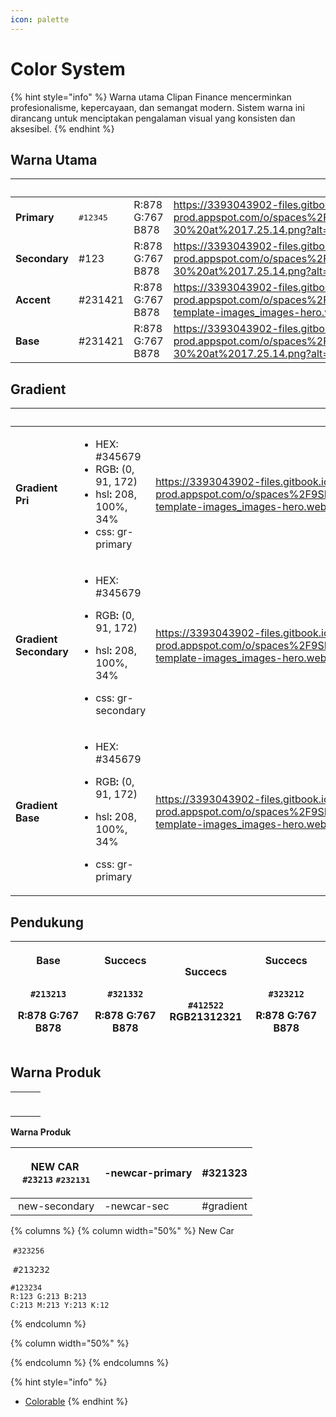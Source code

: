 ```yaml
---
icon: palette
---
```


# Color System

{% hint style="info" %}
Warna utama Clipan Finance mencerminkan profesionalisme, kepercayaan, dan semangat modern. Sistem warna ini dirancang untuk menciptakan pengalaman visual yang konsisten dan aksesibel.
{% endhint %}

## Warna Utama

<table data-card-size="large" data-view="cards"><thead><tr><th></th><th></th><th></th><th data-hidden data-card-cover data-type="image">Cover image</th></tr></thead><tbody><tr><td><strong>Primary</strong></td><td><kbd>#12345</kbd></td><td>R:878 G:767 B878</td><td><a href="https://3393043902-files.gitbook.io/~/files/v0/b/gitbook-x-prod.appspot.com/o/spaces%2F9SNDx1ixPG7gXZUK8maC%2Fuploads%2FwU3ux8nwp4ClxLlRiJKw%2FScreenshot%202025-08-30%20at%2017.25.14.png?alt=media&#x26;token=d5ed00f9-4e91-4917-8222-c93c69144688">https://3393043902-files.gitbook.io/~/files/v0/b/gitbook-x-prod.appspot.com/o/spaces%2F9SNDx1ixPG7gXZUK8maC%2Fuploads%2FwU3ux8nwp4ClxLlRiJKw%2FScreenshot%202025-08-30%20at%2017.25.14.png?alt=media&#x26;token=d5ed00f9-4e91-4917-8222-c93c69144688</a></td></tr><tr><td><strong>Secondary</strong></td><td>#123</td><td>R:878 G:767 B878</td><td><a href="https://3393043902-files.gitbook.io/~/files/v0/b/gitbook-x-prod.appspot.com/o/spaces%2F9SNDx1ixPG7gXZUK8maC%2Fuploads%2FwU3ux8nwp4ClxLlRiJKw%2FScreenshot%202025-08-30%20at%2017.25.14.png?alt=media&#x26;token=d5ed00f9-4e91-4917-8222-c93c69144688">https://3393043902-files.gitbook.io/~/files/v0/b/gitbook-x-prod.appspot.com/o/spaces%2F9SNDx1ixPG7gXZUK8maC%2Fuploads%2FwU3ux8nwp4ClxLlRiJKw%2FScreenshot%202025-08-30%20at%2017.25.14.png?alt=media&#x26;token=d5ed00f9-4e91-4917-8222-c93c69144688</a></td></tr><tr><td><strong>Accent</strong></td><td>#231421</td><td>R:878 G:767 B878</td><td><a href="https://3393043902-files.gitbook.io/~/files/v0/b/gitbook-x-prod.appspot.com/o/spaces%2F9SNDx1ixPG7gXZUK8maC%2Fuploads%2FrFYIwWlRs72jv5v0b1IT%2Fhttps___gitbookio.github.io_onboarding-template-images_images-hero.webp?alt=media&#x26;token=b89702cb-81bd-4a99-819e-7a24ec5e6723">https://3393043902-files.gitbook.io/~/files/v0/b/gitbook-x-prod.appspot.com/o/spaces%2F9SNDx1ixPG7gXZUK8maC%2Fuploads%2FrFYIwWlRs72jv5v0b1IT%2Fhttps___gitbookio.github.io_onboarding-template-images_images-hero.webp?alt=media&#x26;token=b89702cb-81bd-4a99-819e-7a24ec5e6723</a></td></tr><tr><td><strong>Base</strong></td><td>#231421</td><td>R:878 G:767 B878</td><td><a href="https://3393043902-files.gitbook.io/~/files/v0/b/gitbook-x-prod.appspot.com/o/spaces%2F9SNDx1ixPG7gXZUK8maC%2Fuploads%2FwU3ux8nwp4ClxLlRiJKw%2FScreenshot%202025-08-30%20at%2017.25.14.png?alt=media&#x26;token=d5ed00f9-4e91-4917-8222-c93c69144688">https://3393043902-files.gitbook.io/~/files/v0/b/gitbook-x-prod.appspot.com/o/spaces%2F9SNDx1ixPG7gXZUK8maC%2Fuploads%2FwU3ux8nwp4ClxLlRiJKw%2FScreenshot%202025-08-30%20at%2017.25.14.png?alt=media&#x26;token=d5ed00f9-4e91-4917-8222-c93c69144688</a></td></tr></tbody></table>

## Gradient

<table data-view="cards"><thead><tr><th></th><th></th><th data-hidden data-card-cover data-type="image">Cover image</th></tr></thead><tbody><tr><td><strong>Gradient Pri</strong></td><td><ul><li>HEX: #345679</li><li>RGB<strong>:</strong> (0, 91, 172)</li><li>hsl<strong>:</strong> 208, 100%, 34%</li><li>css: gr-primary</li></ul></td><td><a href="https://3393043902-files.gitbook.io/~/files/v0/b/gitbook-x-prod.appspot.com/o/spaces%2F9SNDx1ixPG7gXZUK8maC%2Fuploads%2FrFYIwWlRs72jv5v0b1IT%2Fhttps___gitbookio.github.io_onboarding-template-images_images-hero.webp?alt=media&#x26;token=b89702cb-81bd-4a99-819e-7a24ec5e6723">https://3393043902-files.gitbook.io/~/files/v0/b/gitbook-x-prod.appspot.com/o/spaces%2F9SNDx1ixPG7gXZUK8maC%2Fuploads%2FrFYIwWlRs72jv5v0b1IT%2Fhttps___gitbookio.github.io_onboarding-template-images_images-hero.webp?alt=media&#x26;token=b89702cb-81bd-4a99-819e-7a24ec5e6723</a></td></tr><tr><td><strong>Gradient Secondary</strong></td><td><ul><li>HEX: #345679</li></ul><ul><li>RGB<strong>:</strong> (0, 91, 172)</li></ul><ul><li>hsl<strong>:</strong> 208, 100%, 34%</li></ul><ul><li>css: gr-secondary</li></ul></td><td><a href="https://3393043902-files.gitbook.io/~/files/v0/b/gitbook-x-prod.appspot.com/o/spaces%2F9SNDx1ixPG7gXZUK8maC%2Fuploads%2FrFYIwWlRs72jv5v0b1IT%2Fhttps___gitbookio.github.io_onboarding-template-images_images-hero.webp?alt=media&#x26;token=b89702cb-81bd-4a99-819e-7a24ec5e6723">https://3393043902-files.gitbook.io/~/files/v0/b/gitbook-x-prod.appspot.com/o/spaces%2F9SNDx1ixPG7gXZUK8maC%2Fuploads%2FrFYIwWlRs72jv5v0b1IT%2Fhttps___gitbookio.github.io_onboarding-template-images_images-hero.webp?alt=media&#x26;token=b89702cb-81bd-4a99-819e-7a24ec5e6723</a></td></tr><tr><td><strong>Gradient Base</strong></td><td><ul><li>HEX: #345679</li></ul><ul><li>RGB<strong>:</strong> (0, 91, 172)</li></ul><ul><li>hsl<strong>:</strong> 208, 100%, 34%</li></ul><ul><li>css: gr-primary</li></ul></td><td><a href="https://3393043902-files.gitbook.io/~/files/v0/b/gitbook-x-prod.appspot.com/o/spaces%2F9SNDx1ixPG7gXZUK8maC%2Fuploads%2FrFYIwWlRs72jv5v0b1IT%2Fhttps___gitbookio.github.io_onboarding-template-images_images-hero.webp?alt=media&#x26;token=b89702cb-81bd-4a99-819e-7a24ec5e6723">https://3393043902-files.gitbook.io/~/files/v0/b/gitbook-x-prod.appspot.com/o/spaces%2F9SNDx1ixPG7gXZUK8maC%2Fuploads%2FrFYIwWlRs72jv5v0b1IT%2Fhttps___gitbookio.github.io_onboarding-template-images_images-hero.webp?alt=media&#x26;token=b89702cb-81bd-4a99-819e-7a24ec5e6723</a></td></tr></tbody></table>

## Pendukung

| <p><img src="https://3393043902-files.gitbook.io/~/files/v0/b/gitbook-x-prod.appspot.com/o/spaces%2F9SNDx1ixPG7gXZUK8maC%2Fuploads%2FwU3ux8nwp4ClxLlRiJKw%2FScreenshot%202025-08-30%20at%2017.25.14.png?alt=media&#x26;token=d5ed00f9-4e91-4917-8222-c93c69144688" alt="" data-size="original"><br><strong>Base</strong></p><p><br><code>#213213</code><br></p><p>R:878 G:767 B878</p> | <p><img src="https://3393043902-files.gitbook.io/~/files/v0/b/gitbook-x-prod.appspot.com/o/spaces%2F9SNDx1ixPG7gXZUK8maC%2Fuploads%2FwU3ux8nwp4ClxLlRiJKw%2FScreenshot%202025-08-30%20at%2017.25.14.png?alt=media&#x26;token=d5ed00f9-4e91-4917-8222-c93c69144688" alt=""><br><strong>Succecs</strong></p><p><br><code>#321332</code></p><p>R:878 G:767 B878</p> | <p><img src="https://3393043902-files.gitbook.io/~/files/v0/b/gitbook-x-prod.appspot.com/o/spaces%2F9SNDx1ixPG7gXZUK8maC%2Fuploads%2FwU3ux8nwp4ClxLlRiJKw%2FScreenshot%202025-08-30%20at%2017.25.14.png?alt=media&#x26;token=d5ed00f9-4e91-4917-8222-c93c69144688" alt=""><br><strong>Succecs</strong></p><p><br><code>#412522</code><br>RGB21312321</p> | <p><img src="https://3393043902-files.gitbook.io/~/files/v0/b/gitbook-x-prod.appspot.com/o/spaces%2F9SNDx1ixPG7gXZUK8maC%2Fuploads%2FwU3ux8nwp4ClxLlRiJKw%2FScreenshot%202025-08-30%20at%2017.25.14.png?alt=media&#x26;token=d5ed00f9-4e91-4917-8222-c93c69144688" alt=""><br><strong>Succecs</strong></p><p><br><code>#323212</code></p><p>R:878 G:767 B878</p> |
| -------------------------------------------------------------------------------------------------------------------------------------------------------------------------------------------------------------------------------------------------------------------------------------------------------------------------------------------------------------------------------------- | ---------------------------------------------------------------------------------------------------------------------------------------------------------------------------------------------------------------------------------------------------------------------------------------------------------------------------------------------------------------- | -------------------------------------------------------------------------------------------------------------------------------------------------------------------------------------------------------------------------------------------------------------------------------------------------------------------------------------------------------- | ---------------------------------------------------------------------------------------------------------------------------------------------------------------------------------------------------------------------------------------------------------------------------------------------------------------------------------------------------------------- |

## Warna Produk

|                                                                                                                                                                                                                                                                                    |   |   |
| ---------------------------------------------------------------------------------------------------------------------------------------------------------------------------------------------------------------------------------------------------------------------------------- | - | - |
| <p><img src="https://3393043902-files.gitbook.io/~/files/v0/b/gitbook-x-prod.appspot.com/o/spaces%2F9SNDx1ixPG7gXZUK8maC%2Fuploads%2FwU3ux8nwp4ClxLlRiJKw%2FScreenshot%202025-08-30%20at%2017.25.14.png?alt=media&#x26;token=d5ed00f9-4e91-4917-8222-c93c69144688" alt=""><br></p> |   |   |

**Warna Produk**

| <p><strong>NEW CAR</strong><br><img src="https://3393043902-files.gitbook.io/~/files/v0/b/gitbook-x-prod.appspot.com/o/spaces%2F9SNDx1ixPG7gXZUK8maC%2Fuploads%2FwU3ux8nwp4ClxLlRiJKw%2FScreenshot%202025-08-30%20at%2017.25.14.png?alt=media&#x26;token=d5ed00f9-4e91-4917-8222-c93c69144688" alt="" data-size="line"> <code>#23213</code><img src="https://3393043902-files.gitbook.io/~/files/v0/b/gitbook-x-prod.appspot.com/o/spaces%2F9SNDx1ixPG7gXZUK8maC%2Fuploads%2FwU3ux8nwp4ClxLlRiJKw%2FScreenshot%202025-08-30%20at%2017.25.14.png?alt=media&#x26;token=d5ed00f9-4e91-4917-8222-c93c69144688" alt="" data-size="line"> <kbd>#232131</kbd></p> | -newcar-primary | #321323   |
| ---------------------------------------------------------------------------------------------------------------------------------------------------------------------------------------------------------------------------------------------------------------------------------------------------------------------------------------------------------------------------------------------------------------------------------------------------------------------------------------------------------------------------------------------------------------------------------------------------------------------------------------------------------- | --------------- | --------- |
| <img src="https://3393043902-files.gitbook.io/~/files/v0/b/gitbook-x-prod.appspot.com/o/spaces%2F9SNDx1ixPG7gXZUK8maC%2Fuploads%2FwU3ux8nwp4ClxLlRiJKw%2FScreenshot%202025-08-30%20at%2017.25.14.png?alt=media&#x26;token=d5ed00f9-4e91-4917-8222-c93c69144688" alt="" data-size="line"> new-secondary                                                                                                                                                                                                                                                                                                                                                     | -newcar-sec     | #gradient |

{% columns %}
{% column width="50%" %}
New Car

<img src="https://3393043902-files.gitbook.io/~/files/v0/b/gitbook-x-prod.appspot.com/o/spaces%2F9SNDx1ixPG7gXZUK8maC%2Fuploads%2FwU3ux8nwp4ClxLlRiJKw%2FScreenshot%202025-08-30%20at%2017.25.14.png?alt=media&#x26;token=d5ed00f9-4e91-4917-8222-c93c69144688" alt="" data-size="line"> `#323256`

<img src="https://3393043902-files.gitbook.io/~/files/v0/b/gitbook-x-prod.appspot.com/o/spaces%2F9SNDx1ixPG7gXZUK8maC%2Fuploads%2FwU3ux8nwp4ClxLlRiJKw%2FScreenshot%202025-08-30%20at%2017.25.14.png?alt=media&#x26;token=d5ed00f9-4e91-4917-8222-c93c69144688" alt="" data-size="line"> <kbd>#213232</kbd>

```
#123234
R:123 G:213 B:213
C:213 M:213 Y:213 K:12
```
{% endcolumn %}

{% column width="50%" %}

{% endcolumn %}
{% endcolumns %}



{% hint style="info" %}
* [Colorable](https://colorable.jxnblk.com/)
{% endhint %}
